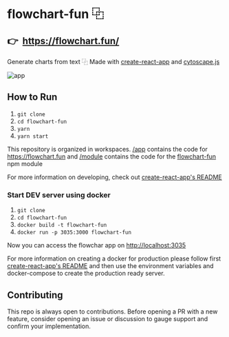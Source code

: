 # flowchart-fun ⿻

## 👉 &nbsp;https://flowchart.fun/

Generate charts from text ⿻
Made with [create-react-app](https://github.com/facebook/create-react-app) and [cytoscape.js](https://github.com/cytoscape/cytoscape.js)

![app](https://github.com/tone-row/flowchart-fun/blob/main/app.png?raw=true)

## How to Run

1. `git clone`
1. `cd flowchart-fun`
1. `yarn`
1. `yarn start`

This repository is organized in workspaces. [/app](/app) contains the code for https://flowchart.fun and [/module](/module) contains the code for the [flowchart-fun](https://www.npmjs.com/package/flowchart-fun) npm module

For more information on developing, check out [create-react-app's README](https://github.com/facebook/create-react-app/blob/master/README.md)

### Start DEV server using docker
1. `git clone`
1. `cd flowchart-fun`
1. `docker build -t flowchart-fun`
1. `docker run -p 3035:3000 flowchart-fun`

Now you can access the flowchar app on [http://localhost:3035](http://localhost:3035)

For more information on creating a docker for production  please follow first [create-react-app's README](https://github.com/facebook/create-react-app/blob/master/README.md) and then use the environment variables and docker-compose to create the  production ready server.

## Contributing

This repo is always open to contributions. Before opening a PR with a new feature, consider opening an issue or discussion to gauge support and confirm your implementation.
